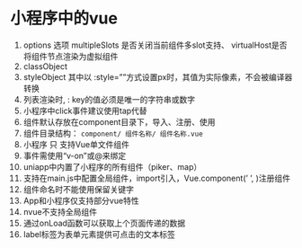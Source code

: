 # 小程序中的vue

1. options 选项 
multipleSlots 是否关闭当前组件多slot支持、
virtualHost是否将组件节点渲染为虚拟组件
2. classObject
3. styleObject 其中以 :style=””方式设置px时，其值为实际像素，不会被编译器转换
4. 列表渲染时, : key的值必须是唯一的字符串或数字
5. 小程序中click事件建议使用tap代替
6. 组件默认存放在component目录下，导入、注册、使用
7. 组件目录结构： `component/ 组件名称/ 组件名称.vue`
8. 小程序 只 支持Vue单文件组件
9. 事件需使用“v-on”或@来绑定
10. uniapp中内置了小程序的所有组件（piker、map）
11. 支持在main.js中配置全局组件，import引入，Vue.component(’ ’,  )注册组件
12. 组件命名时不能使用保留关键字
13. App和小程序仅支持部分vue特性
14. nvue不支持全局组件
15. 通过onLoad函数可以获取上个页面传递的数据
16. label标签为表单元素提供可点击的文本标签